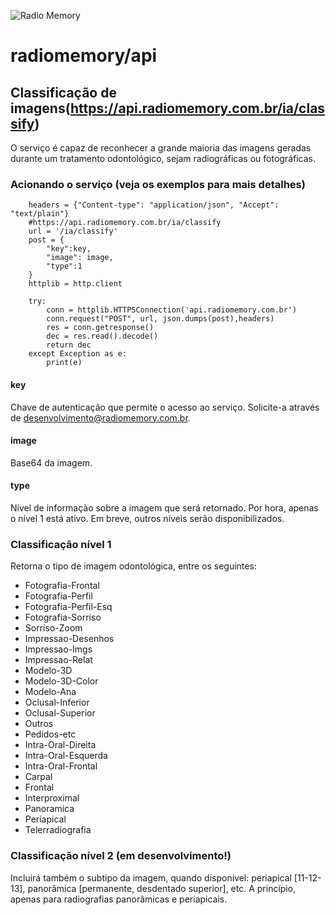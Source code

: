 ![Radio Memory](https://radiomemory.com.br/wp-content/uploads/2020/02/logo-site-com-borda.png)
# radiomemory/api

## Classificação de imagens(https://api.radiomemory.com.br/ia/classify)
O serviço é capaz de reconhecer a grande maioria das imagens geradas durante um tratamento odontológico, sejam radiográficas ou fotográficas.

### Acionando o serviço (veja os exemplos para mais detalhes)

```
    headers = {"Content-type": "application/json", "Accept": "text/plain"}
    #https://api.radiomemory.com.br/ia/classify
    url = '/ia/classify'
    post = {
        "key":key,
        "image": image,
        "type":1
    }
    httplib = http.client

    try:
        conn = httplib.HTTPSConnection('api.radiomemory.com.br')
        conn.request("POST", url, json.dumps(post),headers)
        res = conn.getresponse()
        dec = res.read().decode()
        return dec
    except Exception as e:
        print(e)
```
#### key
Chave de autenticação que permite o acesso ao serviço. Solicite-a através de desenvolvimento@radiomemory.com.br.
#### image
Base64 da imagem.
#### type
Nível de informação sobre a imagem que será retornado. Por hora, apenas o nível 1 está ativo. Em breve, outros níveis serão disponibilizados.

### Classificação nível 1
Retorna o tipo de imagem odontológica, entre os seguintes:
* Fotografia-Frontal
* Fotografia-Perfil
* Fotografia-Perfil-Esq
* Fotografia-Sorriso
* Sorriso-Zoom
* Impressao-Desenhos
* Impressao-Imgs
* Impressao-Relat
* Modelo-3D
* Modelo-3D-Color
* Modelo-Ana
* Oclusal-Inferior
* Oclusal-Superior
* Outros
* Pedidos-etc
* Intra-Oral-Direita
* Intra-Oral-Esquerda
* Intra-Oral-Frontal
* Carpal
* Frontal
* Interproximal
* Panoramica
* Periapical
* Telerradiografia

### Classificação nível 2 (em desenvolvimento!)
Incluirá também o subtipo da imagem, quando disponível: periapical [11-12-13], panorâmica [permanente, desdentado superior], etc. A princípio, apenas para radiografias panorâmicas e periapicais.
